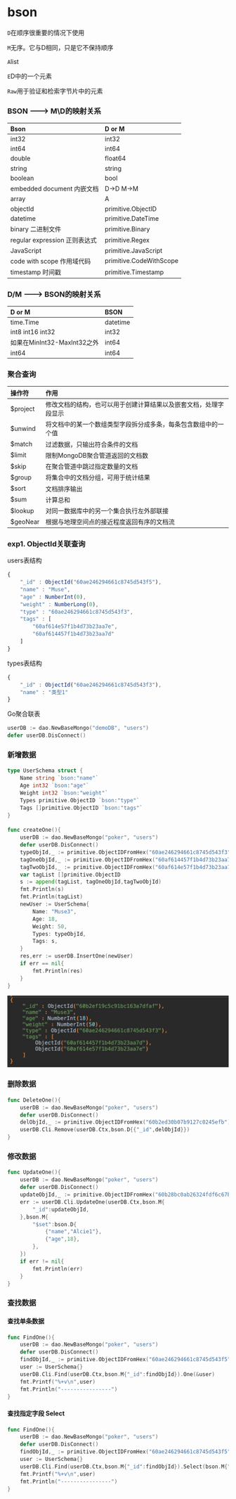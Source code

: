 # bson

`D`在顺序很重要的情况下使用

`M`无序。它与D相同，只是它不保持顺序

`A`list

`E`D中的一个元素

`Raw`用于验证和检索字节片中的元素

### BSON ---&gt; M\D的映射关系

| Bson | D or M |
| :--- | :--- |
| int32 | int32 |
| int64 | int64 |
| double | float64 |
| string | string |
| boolean | bool |
| embedded document 内嵌文档 | D-&gt;D M-&gt;M |
| array | A |
| objectId | primitive.ObjectID |
| datetime | primitive.DateTime |
| binary 二进制文件 | primitive.Binary |
| regular expression 正则表达式 | primitive.Regex |
| JavaScript | primitive.JavaScript |
| code with scope 作用域代码 | primitive.CodeWithScope |
| timestamp 时间戳 | primitive.Timestamp |

### D/M ---&gt; BSON的映射关系

| D or M | BSON |
| :--- | :--- |
| time.Time | datetime |
| int8 int16 int32 | int32 |
| 如果在MinInt32-MaxInt32之外 | int64 |
| int64 | int64 |

### 聚合查询

| 操作符 | 作用 |
| :--- | :--- |
| $project | 修改文档的结构，也可以用于创建计算结果以及嵌套文档，处理字段显示 |
| $unwind | 将文档中的某一个数组类型字段拆分成多条，每条包含数组中的一个值 |
| $match | 过滤数据，只输出符合条件的文档 |
| $limit | 限制MongoDB聚合管道返回的文档数 |
| $skip | 在聚合管道中跳过指定数量的文档 |
| $group | 将集合中的文档分组，可用于统计结果 |
| $sort | 文档排序输出 |
| $sum | 计算总和 |
| $lookup | 对同一数据库中的另一个集合执行左外部联接 |
| $geoNear | 根据与地理空间点的接近程度返回有序的文档流 |

### exp1. ObjectId关联查询

users表结构

```javascript
{ 
    "_id" : ObjectId("60ae246294661c8745d543f5"), 
    "name" : "Muse", 
    "age" : NumberInt(0), 
    "weight" : NumberLong(0), 
    "type" : "60ae246294661c8745d543f3", 
    "tags" : [
        "60af614e57f1b4d73b23aa7e", 
        "60af614457f1b4d73b23aa7d"
    ]
}
```

types表结构

```javascript
{ 
    "_id" : ObjectId("60ae246294661c8745d543f3"), 
    "name" : "类型1"
}
```

Go聚合联表

```go
userDB := dao.NewBaseMongo("demoDB", "users")
defer userDB.DisConnect()


```

### 新增数据

```go
type UserSchema struct {
	Name string `bson:"name"`
	Age int32 `bson:"age"`
	Weight int32 `bson:"weight"`
	Types primitive.ObjectID `bson:"type"`
	Tags []primitive.ObjectID `bson:"tags"`
}

func createOne(){
	userDB := dao.NewBaseMongo("poker", "users")
	defer userDB.DisConnect()
	typeObjId,_ := primitive.ObjectIDFromHex("60ae246294661c8745d543f3")
	tagOneObjId,_ := primitive.ObjectIDFromHex("60af614457f1b4d73b23aa7d")
	tagTwoObjId,_ := primitive.ObjectIDFromHex("60af614e57f1b4d73b23aa7e")
	var tagList []primitive.ObjectID
	s := append(tagList, tagOneObjId,tagTwoObjId)
	fmt.Println(s)
	fmt.Println(tagList)
	newUser := UserSchema{
		Name: "Muse3",
		Age: 18,
		Weight: 50,
		Types: typeObjId,
		Tags: s,
	}
	res,err := userDB.InsertOne(newUser)
	if err == nil{
		fmt.Println(res)
	}
}
```

![](../../.gitbook/assets/image%20%2833%29.png)

### 删除数据

```go
func DeleteOne(){
	userDB := dao.NewBaseMongo("poker", "users")
	defer userDB.DisConnect()
	delObjId,_ := primitive.ObjectIDFromHex("60b2ed30b07b9127c0245efb")
	userDB.Cli.Remove(userDB.Ctx,bson.D{{"_id",delObjId}})
}
```

### 修改数据

```go
func UpdateOne(){
	userDB := dao.NewBaseMongo("poker", "users")
	defer userDB.DisConnect()
	updateObjId,_ := primitive.ObjectIDFromHex("60b28bc0ab26324fdf6c67bc")
	err := userDB.Cli.UpdateOne(userDB.Ctx,bson.M{
		"_id":updateObjId,
	},bson.M{
		"$set":bson.D{
			{"name","Alcie1"},
			{"age",18},
		},
	})
	if err != nil{
		fmt.Println(err)
	}
}
```

### 查找数据

#### 查找单条数据

```go
func FindOne(){
	userDB := dao.NewBaseMongo("poker", "users")
	defer userDB.DisConnect()
	findObjId,_ := primitive.ObjectIDFromHex("60ae246294661c8745d543f5")
	user := UserSchema{}
	userDB.Cli.Find(userDB.Ctx,bson.M{"_id":findObjId}).One(&user)
	fmt.Printf("%+v\n",user)
	fmt.Println("----------------")
}
```

#### 查找指定字段 Select

```go
func FindOne(){
	userDB := dao.NewBaseMongo("poker", "users")
	defer userDB.DisConnect()
	findObjId,_ := primitive.ObjectIDFromHex("60ae246294661c8745d543f5")
	user := UserSchema{}
	userDB.Cli.Find(userDB.Ctx,bson.M{"_id":findObjId}).Select(bson.M{"name":1}).One(&user)
	fmt.Printf("%+v\n",user)
	fmt.Println("----------------")
}
```

